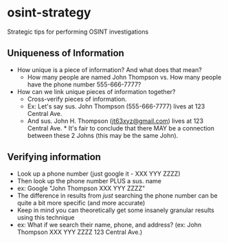 # osint-strategy
Strategic tips for performing OSINT investigations


## Uniqueness of Information
* How unique is a piece of information?  And what does that mean?
    * How many people are named John Thompson vs. How many people have the phone number 555-666-7777?
* How can we link unique pieces of information together?
    * Cross-verify pieces of information.
     * Ex:  Let's say sus. John Thompson (555-666-7777) lives at 123 Central Ave.
     * And sus. John H. Thompson (jt63xyz@gmail.com) lives at 123 Central Ave.
      * It's fair to conclude that there MAY be a connection between these 2 Johns (this may be the same John).

## Verifying information
* Look up a phone number (just google it - XXX YYY ZZZZ)
* Then look up the phone number PLUS a sus. name
 * ex:  Google "John Thompson XXX YYY ZZZZ"
* The difference in results from *just* searching the phone number can be quite a bit more specific (and more accurate)
* Keep in mind you can theoretically get some insanely granular results using this technique
 * ex:  What if we search their name, phone, and address?  (ex:  John Thompson XXX YYY ZZZZ 123 Central Ave.)
